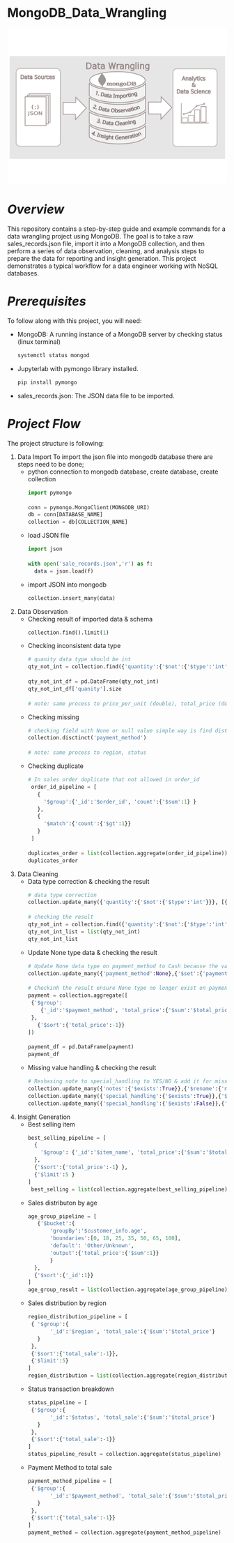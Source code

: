 # MongoDB_Data_Wrangling
![A screenshot of the project interface](mongodb_data_wrangling.png)
# *Overview*

This repository contains a step-by-step guide and example commands for a data wrangling project using MongoDB. The goal is
to take a raw sales_records.json file, import it into a MongoDB collection, and then perform a series of data observation,
cleaning, and analysis steps to prepare the data for reporting and insight generation. This project demonstrates a typical
workflow for a data engineer working with NoSQL databases.

# *Prerequisites*
To follow along with this project, you will need:
* MongoDB: A running instance of a MongoDB server by checking status (linux terminal)
  ```bash
  systemctl status mongod 
- Jupyterlab with pymongo library installed.
  ```bash
  pip install pymongo
- sales_records.json: The JSON data file to be imported.
  
# *Project Flow*
The project structure is following:
1. Data Import
   To import the json file into mongodb database there are steps need to be done;
   - python connection to mongodb database, create database, create collection
     ```python
     import pymongo

     conn = pymongo.MongoClient(MONGODB_URI)
     db = conn[DATABASE_NAME]
     collection = db[COLLECTION_NAME]
   - load JSON file
     ```python
     import json

     with open('sale_records.json','r') as f:
       data = json.load(f)

   - import JSON into mongodb
     ``` python
     collection.insert_many(data)
3. Data Observation
   - Checking result of imported data & schema
     ```python
     collection.find().limit(1)
   - Checking inconsistent data type
     ```python
     # quanity data type should be int
     qty_not_int = collection.find({'quantity':{'$not':{'$type':'int'}}},{'_id':0, 'order_id':1, 'quantity':1})

     qty_not_int_df = pd.DataFrame(qty_not_int)
     qty_not_int_df['quanity'].size

     # note: same process to price_per_unit (double), total_price (double) 
   - Checking missing
     ```python
     # checking field with None or null value simple way is find distinct value
     collection.disctinct('payment_method')

     # note: same process to region, status     
   - Checking duplicate
     ```python
     # In sales order duplicate that not allowed in order_id
      order_id_pipeline = [
        {
          '$group':{'_id':'$order_id', 'count':{'$sum':1} }
        },
        {
          '$match':{'count':{'$gt':1}}
        }
      ]

     duplicates_order = list(collection.aggregate(order_id_pipeline))
     duplicates_order
5. Data Cleaning
   - Data type correction & checking the result
     ```python
     # data type correction
     collection.update_many({'quantity':{'$not':{'$type':'int'}}}, [{'$set':{'quantity':{'$toInt':'$quantity'}}}])

     # checking the result
     qty_not_int = collection.find({'quantity':{'$not':{'$type':'int'}}},{'_id':0, 'order_id':1, 'quantity':1})
     qty_not_int_list = list(qty_not_int)
     qty_not_int_list
   - Update None type data & checking the result
     ```python
     # Update None data type on payment_method to Cash because the value close to it
     collection.update_many({'payment_method':None},{'$set':{'payment_method':'Cash'}})

     # Checkinh the result ensure None type no longer exist on payment
     payment = collection.aggregate([
      {'$group':
         {'_id':'$payment_method', 'total_price':{'$sum':'$total_price'}}       
      },
        {'$sort':{'total_price':-1}}
     ])

     payment_df = pd.DataFrame(payment)
     payment_df
   - Missing value handling & checking the result
     ```python
     # Reshasing note to special_handling to YES/NO & add it for missing field notes
     collection.update_many({'notes':{'$exists':True}},{'$rename':{'notes':'special_handling'}})
     collection.update_many({'special_handling':{'$exists':True}},{'$set':{'special_handling':'YES'}})
     collection.update_many({'special_handling':{'$exists':False}},{'$set':{'special_handling':'NO'}}) 
7. Insight Generation
   - Best selling item
     ```python
     best_selling_pipeline = [
       {
         '$group': {'_id':'$item_name', 'total_price':{'$sum':'$total_price'} }
       },
       {'$sort':{'total_price':-1} },
       {'$limit':5 }    
     ]
      best_selling = list(collection.aggregate(best_selling_pipeline))
   - Sales distributon by age
     ```python
     age_group_pipeline = [
        {'$bucket':{
            'groupBy':'$customer_info.age',
            'boundaries':[0, 18, 25, 35, 50, 65, 100],
            'default': 'Other/Unknown',
            'output':{'total_price':{'$sum':1}}
            }
       },
       {'$sort':{'_id':1}}
     ]
     age_group_result = list(collection.aggregate(age_group_pipeline))
   - Sales distribution by region
     ```python
     region_distribution_pipeline = [
      { '$group':{
            '_id':'$region', 'total_sale':{'$sum':'$total_price'}
        }
      },
      {'$sort':{'total_sale':-1}},
      {'$limit':5}
     ]
     region_distribution = list(collection.aggregate(region_distribution_pipeline))
   - Status transaction breakdown
     ```python
     status_pipeline = [
      {'$group':{
            '_id':'$status', 'total_sale':{'$sum':'$total_price'}
        }
      },
      {'$sort':{'total_sale':-1}}
     ]
     status_pipeline_result = collection.aggregate(status_pipeline)
   - Payment Method to total sale
     ```python
     payment_method_pipeline = [
      {'$group':{
            '_id':'$payment_method', 'total_sale':{'$sum':'$total_price'}
        }
      },
      {'$sort':{'total_sale':-1}}
     ]
     payment_method = collection.aggregate(payment_method_pipeline)

